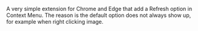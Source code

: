 A very simple extension for Chrome and Edge that add a Refresh option in Context Menu. The reason is the default option does not always show up, for example when right clicking image.
